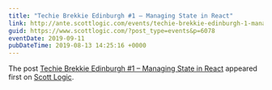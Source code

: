 ```yaml
---
title: "Techie Brekkie Edinburgh #1 – Managing State in React"
link: http://ante.scottlogic.com/events/techie-brekkie-edinburgh-1-managing-state-in-react/
guid: https://www.scottlogic.com/?post_type=events&p=6078
eventDate: 2019-09-11
pubDateTime: 2019-08-13 14:25:16 +0000
---
```


<p>The post <a rel="nofollow" href="http://ante.scottlogic.com/events/techie-brekkie-edinburgh-1-managing-state-in-react/">Techie Brekkie Edinburgh #1 – Managing State in React</a> appeared first on <a rel="nofollow" href="http://ante.scottlogic.com">Scott Logic</a>.</p>
